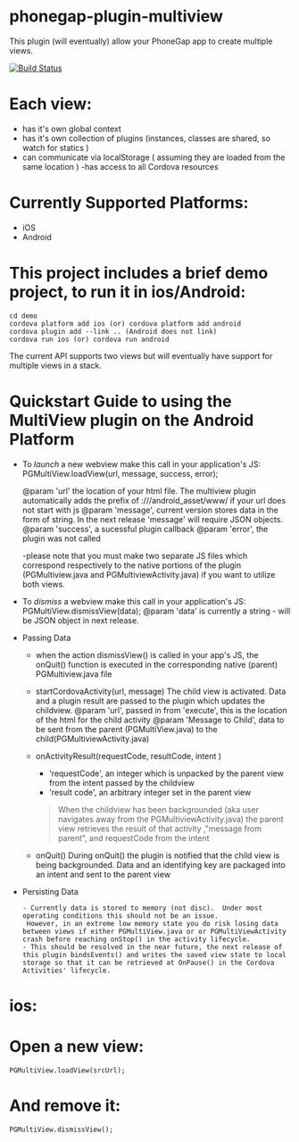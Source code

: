 # phonegap-plugin-multiview

This plugin (will eventually) allow your PhoneGap app to create multiple views.

[![Build Status](https://travis-ci.org/phonegap/phonegap-plugin-multiview.svg?branch=master)](https://travis-ci.org/phonegap/phonegap-plugin-multiview )

Each view:
===

- has it's own global context
- has it's own collection of plugins (instances, classes are shared, so watch for statics )
- can communicate via localStorage ( assuming they are loaded from the same location )
-has access to all Cordova resources

Currently Supported Platforms:
===

- iOS
- Android

This project includes a brief demo project, to run it in ios/Android:
===

    cd demo
    cordova platform add ios (or) cordova platform add android
    cordova plugin add --link .. (Android does not link)
    cordova run ios (or) cordova run android

The current API supports two views but will eventually have support for multiple views in a stack.

 Quickstart Guide to using the MultiView plugin on the Android Platform
 ===
 
 - To *launch* a new webview make this call in your application's JS:
  PGMultiView.loadView(url, message, success, error); 

      @param 'url' the location of your html file.  The multiview plugin automatically adds the 
      prefix of :///android_asset/www/ if your url does not start with js 
      @param  'message', current version stores data in the form of string.  In the next release 'message' will require JSON objects.
      @param 'success', a sucessful plugin callback
      @param 'error', the plugin was not called

      -please note that you must make two separate JS files which correspond respectively to the native portions of the plugin 
      (PGMultiview.java and PGMultiviewActivity.java) if you want to utilize both views.  
      
 - To *dismiss* a webview make this call in your application's JS: 
      PGMultiView.dismissView(data);
      @param 'data' is currently a string - will be JSON object in next release.

 - Passing Data

      - when the action dismissView() is called in your app's JS, the onQuit() function is executed
      in the corresponding native (parent) PGMultiview.java file

      - startCordovaActivity(url, message)
        The child view is activated.  Data and a plugin result are passed to the plugin which updates the childview.
        @param 'url', passed in from 'execute', this is the location of the html for the child activity
        @param 'Message to Child', data to be sent from the parent (PGMultiView.java) to the child(PGMultiviewActivity.java)

      - onActivityResult(requestCode, resultCode, intent )
        - 'requestCode', an integer which is unpacked by the parent view from the intent passed by the childview
        - 'result code', an arbitrary integer set in the parent view 
        > When the childview has been backgrounded (aka user navigates away from the PGMultiviewActivity.java) the parent view retrieves 
        the result of that activity ,"message from parent", and requestCode from the intent

      - onQuit()
        During onQuit() the plugin is notified that the child view is being backgrounded.
        Data and an identifying key are packaged into an intent and sent to the parent view   
        
- Persisting Data

      - Currently data is stored to memory (not disc).  Under most operating conditions this should not be an issue.
       However, in an extreme low memory state you do risk losing data between views if either PGMultiView.java or or PGMultiViewActivity crash before reaching onStop() in the activity lifecycle.
      - This should be resolved in the near future, the next release of this plugin bindsEvents() and writes the saved view state to local storage so that it can be retrieved at OnPause() in the Cordova Activities' lifecycle.

ios:
===

Open a new view:
====

    PGMultiView.loadView(srcUrl);

And remove it:
====

    PGMultiView.dismissView();


